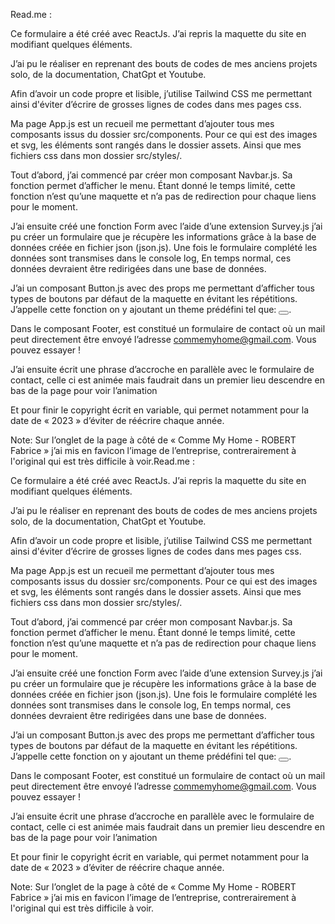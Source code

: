Read.me :

Ce formulaire a été créé avec ReactJs. J’ai repris la maquette du site en modifiant quelques éléments. 

J’ai pu le réaliser en reprenant des bouts de codes de mes anciens projets solo, de la documentation, ChatGpt et Youtube.

Afin d’avoir un code propre et lisible, j’utilise Tailwind CSS me permettant ainsi d'éviter d’écrire de grosses lignes de codes dans mes pages css. 

Ma page App.js est un recueil me permettant d’ajouter tous mes composants issus du dossier src/components.
Pour ce qui est des images et svg, les éléments sont rangés dans le dossier assets.
Ainsi que mes fichiers css dans mon dossier src/styles/. 

Tout d’abord, j’ai commencé par créer mon composant Navbar.js. Sa fonction permet d’afficher le menu. Étant donné le temps limité, cette fonction n’est qu’une maquette et n’a pas de redirection pour chaque liens pour le moment. 


J’ai ensuite créé une fonction Form avec l’aide d’une extension Survey.js j’ai pu créer un formulaire que je récupère les informations grâce à la base de données créée en fichier json (json.js). Une fois le formulaire complété les données sont transmises dans le console log, En temps normal, ces données devraient être redirigées dans une base de données.

J’ai un composant Button.js avec des props me permettant d’afficher tous types de boutons par défaut de la maquette en évitant les répétitions. J’appelle cette fonction on y ajoutant un theme prédéfini tel que: <Button theme= "primary"> </Button>.

Dans le composant Footer, est constitué un formulaire de contact où un mail peut directement être envoyé l’adresse commemyhome@gmail.com. Vous pouvez essayer  !

J’ai ensuite écrit une phrase d’accroche en parallèle avec le formulaire de contact, celle ci est animée mais faudrait dans un premier lieu descendre en bas de la page pour voir l’animation

Et pour finir le copyright écrit en variable, qui permet notamment pour la date de « 2023 » d’éviter de réécrire chaque année.

Note: Sur l’onglet de la page à côté de « Comme My Home - ROBERT Fabrice » j’ai mis en favicon l’image de l’entreprise, contrerairement à l'original qui est très difficile à voir.Read.me :

Ce formulaire a été créé avec ReactJs. J’ai repris la maquette du site en modifiant quelques éléments. 

J’ai pu le réaliser en reprenant des bouts de codes de mes anciens projets solo, de la documentation, ChatGpt et Youtube.

Afin d’avoir un code propre et lisible, j’utilise Tailwind CSS me permettant ainsi d'éviter d’écrire de grosses lignes de codes dans mes pages css. 

Ma page App.js est un recueil me permettant d’ajouter tous mes composants issus du dossier src/components.
Pour ce qui est des images et svg, les éléments sont rangés dans le dossier assets.
Ainsi que mes fichiers css dans mon dossier src/styles/. 

Tout d’abord, j’ai commencé par créer mon composant Navbar.js. Sa fonction permet d’afficher le menu. Étant donné le temps limité, cette fonction n’est qu’une maquette et n’a pas de redirection pour chaque liens pour le moment. 


J’ai ensuite créé une fonction Form avec l’aide d’une extension Survey.js j’ai pu créer un formulaire que je récupère les informations grâce à la base de données créée en fichier json (json.js). Une fois le formulaire complété les données sont transmises dans le console log, En temps normal, ces données devraient être redirigées dans une base de données.

J’ai un composant Button.js avec des props me permettant d’afficher tous types de boutons par défaut de la maquette en évitant les répétitions. J’appelle cette fonction on y ajoutant un theme prédéfini tel que: <Button theme= "primary"> </Button>.

Dans le composant Footer, est constitué un formulaire de contact où un mail peut directement être envoyé l’adresse commemyhome@gmail.com. Vous pouvez essayer  !

J’ai ensuite écrit une phrase d’accroche en parallèle avec le formulaire de contact, celle ci est animée mais faudrait dans un premier lieu descendre en bas de la page pour voir l’animation

Et pour finir le copyright écrit en variable, qui permet notamment pour la date de « 2023 » d’éviter de réécrire chaque année.

Note: Sur l’onglet de la page à côté de « Comme My Home - ROBERT Fabrice » j’ai mis en favicon l’image de l’entreprise, contrerairement à l'original qui est très difficile à voir.